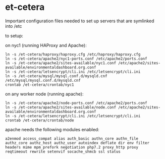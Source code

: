 # et-cetera
Important configuration files needed to set up servers that are symlinked into /etc

to setup:

on nyc1 (running HAProxy and Apache):
```
ln -s /et-cetera/haproxy/haproxy.cfg /etc/haproxy/haproxy.cfg
ln -s /et-cetera/apache2/nyc1-ports.conf /etc/apache2/ports.conf
ln -s /et-cetera/apache2/sites-available/nyc1.conf /etc/apache2/sites-available/environmentaldashboard.org.conf
ln -s /et-cetera/letsencrypt/cli.ini /etc/letsencrypt/cli.ini
ln -s /et-cetera/mysql/mysql.conf.d/mysqld.cnf /etc/mysql/mysql.conf.d/mysqld.cnf
crontab /et-cetera/crontab/nyc1
```

on any worker node (running apache):
```
ln -s /et-cetera/apache2/node-ports.conf /etc/apache2/ports.conf
ln -s /et-cetera/apache2/sites-available/node.conf /etc/apache2/sites-available/environmentaldashboard.org.conf
ln -s /et-cetera/letsencrypt/cli.ini /etc/letsencrypt/cli.ini
crontab /et-cetera/crontab/node
```

apache needs the following modules enabled:
```
a2enmod access_compat alias auth_basic authn_core authn_file authz_core authz_host authz_user autoindex deflate dir env filter headers mime mpm_prefork negotiation php7.2 proxy_http proxy reqtimeout rewrite setenvif socache_shmcb ssl status
```
